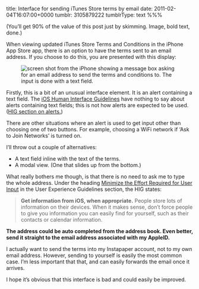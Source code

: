 title: Interface for sending iTunes Store terms by email
date: 2011-02-04T16:07:00+0000
tumblr: 3105879222
tumblrType: text
%%%

(You’ll get 90% of the value of this post just by skimming. Image, bold text, done.)

When viewing updated iTunes Store Terms and Conditions in the iPhone App Store app, there is an option to have the terms sent to an email address. If you choose to do this, you are presented with this display:

<figure class="tmblr-full" data-orig-height="700" data-orig-width="467"><img class="iphone4" src="b425149635bf06c43d17810d8c2b3ab387a992a5.png" alt="screen shot from the iPhone showing a message box asking for an email address to send the terms and conditions to. The input is done with a text field." data-orig-height="700" data-orig-width="467"></figure>

Firstly, this is a bit of an unusual interface element. It is an alert containing a text field. The [iOS Human Interface Guidelines][g] have nothing to say about alerts containing text fields; this is not how alerts are expected to be used. ([HIG section on alerts.][a])

There are other situations where an alert is used to get input other than choosing one of two buttons. For example, choosing a WiFi network if &lsquo;Ask to Join Networks’ is turned on.

I’ll throw out a couple of alternatives:

- A text field inline with the text of the terms.
- A modal view. (One that slides up from the bottom.)

What really bothers me though, is that there is no need to ask me to type the whole address. Under the heading [Minimize the Effort Required for User Input][m] in the User Experience Guidelines section, the HIG states:

> **Get information from iOS, when appropriate.** People store lots of information on their devices. When it makes sense, don’t force people to give you information you can easily find for yourself, such as their contacts or calendar information.

**The address could be auto completed from the address book. Even better, send it straight to the email address associated with my AppleID.**

I actually want to send the terms into my Instapaper account, not to my own email address. However, sending to yourself is easily the most common case. I’m less important that that, and can easily forwards the email once it arrives.

I hope it’s obvious that this interface is bad and could easily be improved.


[g]: http://developer.apple.com/library/ios/#documentation/UserExperience/Conceptual/MobileHIG/Introduction/Introduction.html

[m]: http://developer.apple.com/library/ios/documentation/UserExperience/Conceptual/MobileHIG/UEBestPractices/UEBestPractices.html#//apple_ref/doc/uid/TP40006556-CH20-SW9

[a]: http://developer.apple.com/library/ios/documentation/UserExperience/Conceptual/MobileHIG/UIElementGuidelines/UIElementGuidelines.html#//apple_ref/doc/uid/TP40006556-CH13-SW8
